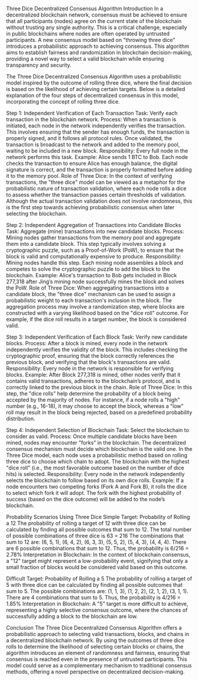 Three Dice Decentralized Consensus Algorithm
Introduction
In a decentralized blockchain network, consensus must be achieved to ensure that all participants (nodes) agree on the current state of the blockchain without trusting any single authority. This is a critical challenge, especially in public blockchains where nodes are often operated by untrusted participants. A new consensus model based on "throwing three dice" introduces a probabilistic approach to achieving consensus. This algorithm aims to establish fairness and randomization in blockchain decision-making, providing a novel way to select a valid blockchain while ensuring transparency and security.

The Three Dice Decentralized Consensus Algorithm uses a probabilistic model inspired by the outcome of rolling three dice, where the final decision is based on the likelihood of achieving certain targets. Below is a detailed explanation of the four steps of decentralized consensus in this model, incorporating the concept of rolling three dice.

Step 1: Independent Verification of Each Transaction
Task: Verify each transaction in the blockchain network.
Process: When a transaction is initiated, each node in the network independently verifies the transaction. This involves ensuring that the sender has enough funds, the transaction is properly signed, and it follows all protocol rules. Once validated, the transaction is broadcast to the network and added to the memory pool, waiting to be included in a new block.
Responsibility: Every full node in the network performs this task.
Example: Alice sends 1 BTC to Bob. Each node checks the transaction to ensure Alice has enough balance, the digital signature is correct, and the transaction is properly formatted before adding it to the memory pool.
Role of Three Dice: In the context of verifying transactions, the "three dice" model can be viewed as a metaphor for the probabilistic nature of transaction validation, where each node rolls a dice to assess whether the transaction passes certain thresholds of validation. Although the actual transaction validation does not involve randomness, this is the first step towards achieving probabilistic consensus when later selecting the blockchain.




Step 2: Independent Aggregation of Transactions into Candidate Blocks
Task: Aggregate (mine) transactions into new candidate blocks.
Process: Mining nodes gather transactions from the memory pool and aggregate them into a candidate block. This step typically involves solving a cryptographic puzzle, such as a Proof-of-Work (PoW), to ensure that the block is valid and computationally expensive to produce.
Responsibility: Mining nodes handle this step. Each mining node assembles a block and competes to solve the cryptographic puzzle to add the block to the blockchain.
Example: Alice's transaction to Bob gets included in Block 277,318 after Jing’s mining node successfully mines the block and solves the PoW.
Role of Three Dice: When aggregating transactions into a candidate block, the "three dice" mechanism can be used to assign a probabilistic weight to each transaction's inclusion in the block. The aggregation process may involve a randomization step, where blocks are constructed with a varying likelihood based on the "dice roll" outcome. For example, if the dice roll results in a target number, the block is considered valid.

Step 3: Independent Verification of Each Block
Task: Verify new candidate blocks.
Process: After a block is mined, every node in the network independently verifies the validity of the block. This includes checking the cryptographic proof, ensuring that the block correctly references the previous block, and verifying that the block's transactions are valid.
Responsibility: Every node in the network is responsible for verifying blocks.
Example: After Block 277,318 is mined, other nodes verify that it contains valid transactions, adheres to the blockchain’s protocol, and is correctly linked to the previous block in the chain.
Role of Three Dice: In this step, the "dice rolls" help determine the probability of a block being accepted by the majority of nodes. For instance, if a node rolls a "high" number (e.g., 16-18), it may choose to accept the block, whereas a "low" roll may result in the block being rejected, based on a predefined probability distribution.

Step 4: Independent Selection of Blockchain
Task: Select the blockchain to consider as valid.
Process: Once multiple candidate blocks have been mined, nodes may encounter "forks" in the blockchain. The decentralized consensus mechanism must decide which blockchain is the valid one. In the Three Dice model, each node uses a probabilistic method based on rolling three dice to choose which chain to adopt. The blockchain with the highest "dice roll" (i.e., the most favorable outcome based on the number of dice hits) is selected.
Responsibility: Every node in the network independently selects the blockchain to follow based on its own dice rolls.
Example: If a node encounters two competing forks (Fork A and Fork B), it rolls the dice to select which fork it will adopt. The fork with the highest probability of success (based on the dice outcome) will be added to the node’s blockchain.

Probability Scenarios Using Three Dice
Simple Target: Probability of Rolling a 12
The probability of rolling a target of 12 with three dice can be calculated by finding all possible outcomes that sum to 12. The total number of possible combinations of three dice is 
63 = 216
The combinations that sum to 12 are:
(6, 5, 1), (6, 4, 2), (6, 3, 3), (5, 5, 2), (5, 4, 3), (4, 4, 4).
There are 6 possible combinations that sum to 12.
Thus, the probability is 
6/216 = 2.78%
Interpretation in Blockchain: In the context of blockchain consensus, a "12" target might represent a low-probability event, signifying that only a small fraction of blocks would be considered valid based on this outcome.

Difficult Target: Probability of Rolling a 5
The probability of rolling a target of 5 with three dice can be calculated by finding all possible outcomes that sum to 5. The possible combinations are:
(1, 1, 3), (1, 2, 2), (2, 1, 2), (3, 1, 1).
There are 4 combinations that sum to 5.
Thus, the probability is 
4/216 = 1.85%
Interpretation in Blockchain: A "5" target is more difficult to achieve, representing a highly selective consensus outcome, where the chances of successfully adding a block to the blockchain are low.

Conclusion
The Three Dice Decentralized Consensus Algorithm offers a probabilistic approach to selecting valid transactions, blocks, and chains in a decentralized blockchain network. By using the outcomes of three dice rolls to determine the likelihood of selecting certain blocks or chains, the algorithm introduces an element of randomness and fairness, ensuring that consensus is reached even in the presence of untrusted participants. This model could serve as a complementary mechanism to traditional consensus methods, offering a novel perspective on decentralized decision-making.
